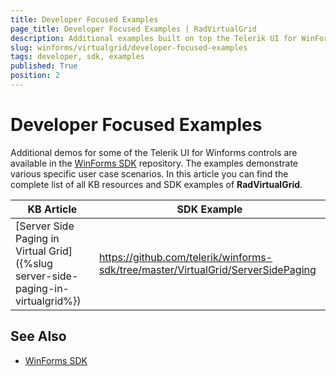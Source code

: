 ```yaml
---
title: Developer Focused Examples
page_title: Developer Focused Examples | RadVirtualGrid
description: Additional examples built on top the Telerik UI for WinForms RadVirtualGrid control.
slug: winforms/virtualgrid/developer-focused-examples
tags: developer, sdk, examples
published: True
position: 2
---
```


# Developer Focused Examples

Additional demos for some of the Telerik UI for Winforms controls are available in the [WinForms SDK](https://github.com/telerik/winforms-sdk) repository. The examples demonstrate various specific user case scenarios. In this article you can find the complete list of all KB resources and SDK examples of **RadVirtualGrid**.

|KB Article|SDK Example|
|------|------|
|[Server Side Paging in Virtual Grid]({%slug server-side-paging-in-virtualgrid%})|https://github.com/telerik/winforms-sdk/tree/master/VirtualGrid/ServerSidePaging|

## See Also

* [WinForms SDK](https://github.com/telerik/winforms-sdk)